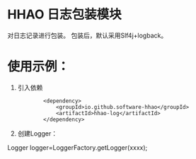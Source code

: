 # HHAO 日志包装模块

对日志记录进行包装。
包装后，默认采用Slf4j+logback。

# 使用示例：

1. 引入依赖

   ```
           <dependency>
               <groupId>io.github.software-hhao</groupId>
               <artifactId>hhao-log</artifactId>
           </dependency>
   ```
2. 创建Logger：

Logger logger=LoggerFactory.getLogger(xxxx);
